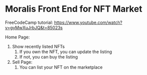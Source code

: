 # Moralis Front End for NFT Market

FreeCodeCamp tutorial:
https://www.youtube.com/watch?v=gyMwXuJrbJQ&t=85023s

Home Page: 
1. Show recently listed NFTs
    1. If you own the NFT, you can update the listing
    2. If not, you can buy the listing
2. Sell Page:
    1. You can list your NFT on the marketplace
